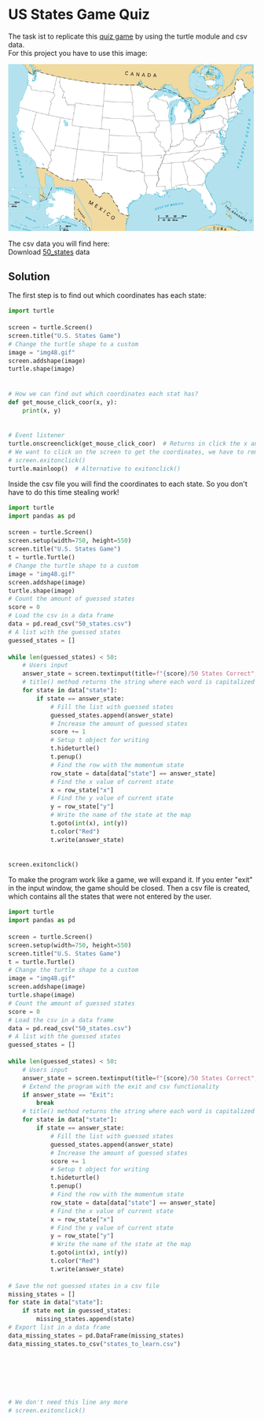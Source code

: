 # US States Game Quiz

The task ist to replicate this [quiz game](https://www.sporcle.com/games/g/states) by using the turtle module and csv data.
<br>
For this project you have to use this image:

<p align="left">
<img src="https://github.com/Olexandr-Andriyenko/Python-learning-path/blob/main/illustrations/img48.gif" width="500">
<p>

The csv data you will find here:
<br>
Download [50_states](https://github.com/Olexandr-Andriyenko/Python-learning-path/blob/main/Files/50_states.csv) data

## Solution
  
The first step is to find out which coordinates has each state:

```python
import turtle

screen = turtle.Screen()
screen.title("U.S. States Game")
# Change the turtle shape to a custom
image = "img48.gif"
screen.addshape(image)
turtle.shape(image)


# How we can find out which coordinates each stat has?
def get_mouse_click_coor(x, y):
    print(x, y)


# Event listener
turtle.onscreenclick(get_mouse_click_coor)  # Returns in click the x and y coordinate
# We want to click on the screen to get the coordinates, we have to remove next line
# screen.exitonclick()
turtle.mainloop()  # Alternative to exitonclick()

```

Inside the csv file you will find the coordinates to each state. So you don't have to do this time stealing work!

```python
import turtle
import pandas as pd

screen = turtle.Screen()
screen.setup(width=750, height=550)
screen.title("U.S. States Game")
t = turtle.Turtle()
# Change the turtle shape to a custom
image = "img48.gif"
screen.addshape(image)
turtle.shape(image)
# Count the amount of guessed states
score = 0
# Load the csv in a data frame
data = pd.read_csv("50_states.csv")
# A list with the guessed states
guessed_states = []

while len(guessed_states) < 50:
    # Users input
    answer_state = screen.textinput(title=f"{score}/50 States Correct", prompt="What's another state's name?").title()
    # title() method returns the string where each word is capitalized
    for state in data["state"]:
        if state == answer_state:
            # Fill the list with guessed states
            guessed_states.append(answer_state)
            # Increase the amount of guessed states
            score += 1
            # Setup t object for writing
            t.hideturtle()
            t.penup()
            # Find the row with the momentum state
            row_state = data[data["state"] == answer_state]
            # Find the x value of current state
            x = row_state["x"]
            # Find the y value of current state
            y = row_state["y"]
            # Write the name of the state at the map
            t.goto(int(x), int(y))
            t.color("Red")
            t.write(answer_state)


screen.exitonclick()

```

To make the program work like a game, we will expand it. If you enter "exit" in the input window, the game should be closed. Then a csv file is created, which contains all the states that were not entered by the user.

```python
import turtle
import pandas as pd

screen = turtle.Screen()
screen.setup(width=750, height=550)
screen.title("U.S. States Game")
t = turtle.Turtle()
# Change the turtle shape to a custom
image = "img48.gif"
screen.addshape(image)
turtle.shape(image)
# Count the amount of guessed states
score = 0
# Load the csv in a data frame
data = pd.read_csv("50_states.csv")
# A list with the guessed states
guessed_states = []

while len(guessed_states) < 50:
    # Users input
    answer_state = screen.textinput(title=f"{score}/50 States Correct", prompt="What's another state's name?").title()
    # Extend the program with the exit and csv functionality
    if answer_state == "Exit":
        break
    # title() method returns the string where each word is capitalized
    for state in data["state"]:
        if state == answer_state:
            # Fill the list with guessed states
            guessed_states.append(answer_state)
            # Increase the amount of guessed states
            score += 1
            # Setup t object for writing
            t.hideturtle()
            t.penup()
            # Find the row with the momentum state
            row_state = data[data["state"] == answer_state]
            # Find the x value of current state
            x = row_state["x"]
            # Find the y value of current state
            y = row_state["y"]
            # Write the name of the state at the map
            t.goto(int(x), int(y))
            t.color("Red")
            t.write(answer_state)

# Save the not guessed states in a csv file
missing_states = []
for state in data["state"]:
    if state not in guessed_states:
        missing_states.append(state)
# Export list in a data frame
data_missing_states = pd.DataFrame(missing_states)
data_missing_states.to_csv("states_to_learn.csv")






# We don't need this line any more
# screen.exitonclick()

```
